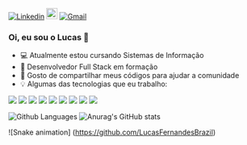 [![Linkedin](https://img.shields.io/badge/-LinkedIn-blue?style=flat&logo=Linkedin&logoColor=white)](https://www.linkedin.com/in/lucasfernandesprogrammer/)
[<img src="https://img.shields.io/github/followers/LucasFernandesBrazil?label=follow&style=social" height="22" title="Follow me" />](https://github.com/LucasFernandesBrazil) 
[![Gmail](https://img.shields.io/badge/-Gmail-c14438?style=flat&logo=Gmail&logoColor=white)](mailto:lucasfernandesprogrammer@gmail.com)



### Oi, eu sou o Lucas 👋


- :computer: Atualmente estou cursando Sistemas de Informação
- :blue_book: Desenvolvedor Full Stack em formação
- :metal: Gosto de compartilhar meus códigos para ajudar a comunidade
- :bulb: Algumas das tecnologias que eu trabalho:

<img src="https://img.shields.io/static/v1?label=java&message=Language&color=blue&style=for-the-badge&logo=JAVA"/>
<img src="https://img.shields.io/static/v1?label=PHP&message=Language&color=blue&style=for-the-badge&logo=PHP"/>
<img src="https://img.shields.io/static/v1?label=Python&message=Language&color=blue&style=for-the-badge&logo=PYTHON"/>
<img src="https://img.shields.io/static/v1?label=javascript&message=Language&color=blue&style=for-the-badge&logo=JAVASCRIPT"/>
<img src="https://img.shields.io/static/v1?label=LUA&message=Language&color=blue&style=for-the-badge&logo=LUA"/>
<img src="https://img.shields.io/static/v1?label=MYSQL&message=DataBase&color=brown&style=for-the-badge&logo=MYSQL"/>
<img src="https://img.shields.io/static/v1?label=HTML5&message=Markup_Language&color=orange&style=for-the-badge&logo=HTML5"/>
<img src="https://img.shields.io/static/v1?label=CSS3&message=Style_Sheet_Language&color=yellow&style=for-the-badge&logo=CSS3"/>
<img src="https://img.shields.io/static/v1?label=BOOTSTRAP&message=Framework&color=purple&style=for-the-badge&logo=BOOTSTRAP"/>

![Github Languages](https://github-readme-stats.vercel.app/api/top-langs/?username=LucasFernandesBrazil&layout=compact&count_private=true&theme=chartreuse-dark)
![Anurag's GitHub stats](https://github-readme-stats.vercel.app/api?username=LucasFernandesBrazil&show_icons=true&theme=chartreuse-dark)

![Snake animation] (https://github.com/LucasFernandesBrazil)


